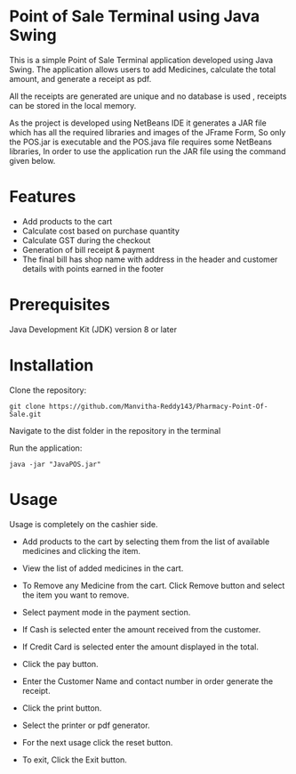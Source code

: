 # Point of Sale Terminal using Java Swing

 
This is a simple Point of Sale Terminal application developed using Java Swing. The application allows users to add Medicines, calculate the total amount, and generate a receipt as pdf.

All the receipts are generated are unique and no database is used , receipts can be stored in the local memory.

As the project is developed using NetBeans IDE it generates a JAR file which has all the required libraries and images of the JFrame Form, So only the POS.jar is executable and the POS.java file requires some NetBeans libraries, In order to use the application run the JAR file using the command given below.

# Features
 - Add products to the cart
 - Calculate cost based on purchase quantity
 - Calculate GST during the checkout
 - Generation of bill receipt & payment
 - The final bill has shop name with address in the header and customer details with points earned in the footer

# Prerequisites
Java Development Kit (JDK) version 8 or later

# Installation
Clone the repository:

```
git clone https://github.com/Manvitha-Reddy143/Pharmacy-Point-Of-Sale.git
```
Navigate to the dist folder in the repository in the terminal

Run the application:

```
java -jar "JavaPOS.jar"
```
# Usage
 Usage is completely on the cashier side.

- Add products to the cart by selecting them from the list of available medicines and clicking the item.

- View the list of added medicines in the cart.

- To Remove any Medicine from the cart. Click Remove button and select the item you want to remove.

- Select payment mode in the payment section.

- If Cash is selected enter the amount received from the customer.

- If Credit Card is selected enter the amount displayed in the total.

- Click the pay button.

- Enter the Customer Name and contact number in order generate the receipt.

- Click the print button.

- Select the printer or pdf generator.

- For the next usage click the reset button.

- To exit, Click the Exit button.
